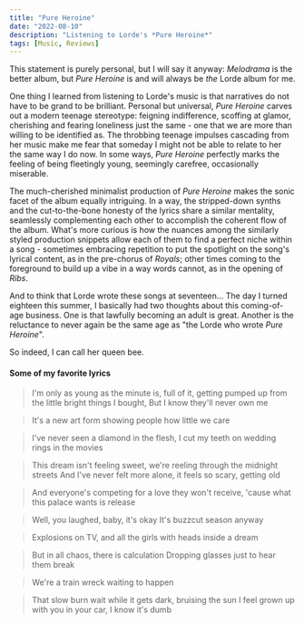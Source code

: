 ```yaml
---
title: "Pure Heroine"
date: "2022-08-10"
description: "Listening to Lorde's *Pure Heroine*"
tags: [Music, Reviews]
---
```




This statement is purely personal, but I will say it anyway: *Melodrama* is the better album, but *Pure Heroine* is and will always be *the* Lorde album for me.

One thing I learned from listening to Lorde's music is that narratives do not have to be grand to be brilliant. Personal but universal, *Pure Heroine* carves out a modern teenage stereotype: feigning indifference, scoffing at glamor, cherishing and fearing loneliness just the same - one that we are more than willing to be identified as. The throbbing teenage impulses cascading from her music make me fear that someday I might not be able to relate to her the same way I do now. In some ways, *Pure Heroine* perfectly marks the feeling of being fleetingly young, seemingly carefree, occasionally miserable.

The much-cherished minimalist production of *Pure Heroine* makes the sonic facet of the album equally intriguing. In a way, the stripped-down synths and the cut-to-the-bone honesty of the lyrics share a similar mentality, seamlessly complementing each other to accomplish the coherent flow of the album. What's more curious is how the nuances among the similarly styled production snippets allow each of them to find a perfect niche within a song - sometimes embracing repetition to put the spotlight on the song's lyrical content, as in the pre-chorus of *Royals*; other times coming to the foreground to build up a vibe in a way words cannot, as in the opening of *Ribs*.

And to think that Lorde wrote these songs at seventeen... The day I turned eighteen this summer, I basically had two thoughts about this coming-of-age business. One is that lawfully becoming an adult is great. Another is the reluctance to never again be the same age as "the Lorde who wrote *Pure Heroine*".

So indeed, I can call her queen bee.



#### Some of my favorite lyrics

> I'm only as young as the minute is, full of it, getting pumped up from the little bright things I bought, But I know they'll never own me

> It's a new art form showing people how little we care

> I've never seen a diamond in the flesh, I cut my teeth on wedding rings in the movies

> This dream isn't feeling sweet, we're reeling through the midnight streets
> And I've never felt more alone, it feels so scary, getting old

> And everyone's competing for a love they won't receive, 'cause what this palace wants is release

> Well, you laughed, baby, it's okay
> It's buzzcut season anyway

> Explosions on TV, and all the girls with heads inside a dream

> But in all chaos, there is calculation
> Dropping glasses just to hear them break

> We're a train wreck waiting to happen

> That slow burn wait while it gets dark, bruising the sun
> I feel grown up with you in your car, I know it's dumb

